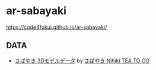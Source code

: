 # ar-sabayaki
 
https://code4fukui.github.io/ar-sabayaki/

## DATA

- [さばやき 3Dモデルデータ](data/) by [さばやき Nihiki TEA TO GO](https://www.instagram.com/nihiki_teatime/)
